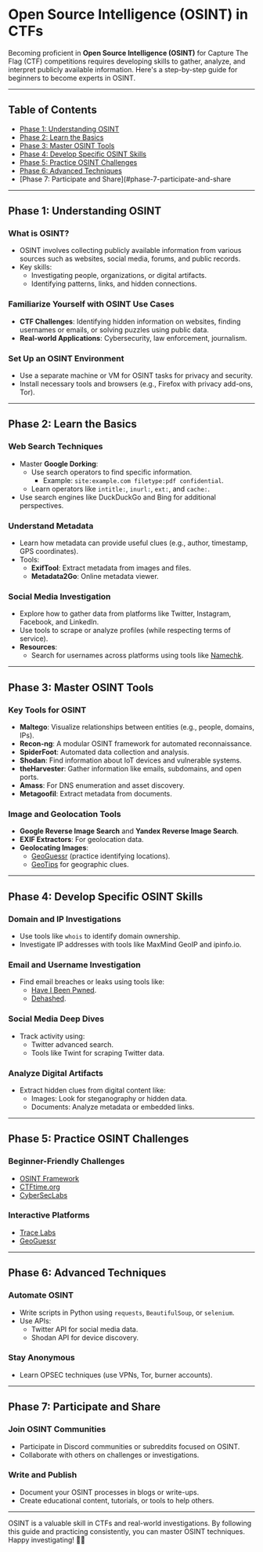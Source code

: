 # Open Source Intelligence (OSINT) in CTFs

Becoming proficient in **Open Source Intelligence (OSINT)** for Capture The Flag (CTF) competitions requires developing skills to gather, analyze, and interpret publicly available information. Here's a step-by-step guide for beginners to become experts in OSINT.

---

## Table of Contents
- [Phase 1: Understanding OSINT](#phase-1-understanding-osint)
- [Phase 2: Learn the Basics](#phase-2-learn-the-basics)
- [Phase 3: Master OSINT Tools](#phase-3-master-osint-tools)
- [Phase 4: Develop Specific OSINT Skills](#phase-4-develop-specific-osint-skills)
- [Phase 5: Practice OSINT Challenges](#phase-5-practice-osint-challenges)
- [Phase 6: Advanced Techniques](#phase-6-advanced-techniques)
- [Phase 7: Participate and Share](#phase-7-participate-and-share

---

## Phase 1: Understanding OSINT

### What is OSINT?
- OSINT involves collecting publicly available information from various sources such as websites, social media, forums, and public records.
- Key skills:
  - Investigating people, organizations, or digital artifacts.
  - Identifying patterns, links, and hidden connections.

### Familiarize Yourself with OSINT Use Cases
- **CTF Challenges**: Identifying hidden information on websites, finding usernames or emails, or solving puzzles using public data.
- **Real-world Applications**: Cybersecurity, law enforcement, journalism.

### Set Up an OSINT Environment
- Use a separate machine or VM for OSINT tasks for privacy and security.
- Install necessary tools and browsers (e.g., Firefox with privacy add-ons, Tor).

---

## Phase 2: Learn the Basics

### Web Search Techniques
- Master **Google Dorking**:
  - Use search operators to find specific information.
    - Example: `site:example.com filetype:pdf confidential`.
  - Learn operators like `intitle:`, `inurl:`, `ext:`, and `cache:`.
- Use search engines like DuckDuckGo and Bing for additional perspectives.

### Understand Metadata
- Learn how metadata can provide useful clues (e.g., author, timestamp, GPS coordinates).
- Tools:
  - **ExifTool**: Extract metadata from images and files.
  - **Metadata2Go**: Online metadata viewer.

### Social Media Investigation
- Explore how to gather data from platforms like Twitter, Instagram, Facebook, and LinkedIn.
- Use tools to scrape or analyze profiles (while respecting terms of service).
- **Resources**:
  - Search for usernames across platforms using tools like [Namechk](https://namechk.com/).

---

## Phase 3: Master OSINT Tools

### Key Tools for OSINT
- **Maltego**: Visualize relationships between entities (e.g., people, domains, IPs).
- **Recon-ng**: A modular OSINT framework for automated reconnaissance.
- **SpiderFoot**: Automated data collection and analysis.
- **Shodan**: Find information about IoT devices and vulnerable systems.
- **theHarvester**: Gather information like emails, subdomains, and open ports.
- **Amass**: For DNS enumeration and asset discovery.
- **Metagoofil**: Extract metadata from documents.

### Image and Geolocation Tools
- **Google Reverse Image Search** and **Yandex Reverse Image Search**.
- **EXIF Extractors**: For geolocation data.
- **Geolocating Images**:
  - [GeoGuessr](https://www.geoguessr.com/) (practice identifying locations).
  - [GeoTips](https://geotips.net/) for geographic clues.

---

## Phase 4: Develop Specific OSINT Skills

### Domain and IP Investigations
- Use tools like `whois` to identify domain ownership.
- Investigate IP addresses with tools like MaxMind GeoIP and ipinfo.io.

### Email and Username Investigation
- Find email breaches or leaks using tools like:
  - [Have I Been Pwned](https://haveibeenpwned.com/).
  - [Dehashed](https://www.dehashed.com/).

### Social Media Deep Dives
- Track activity using:
  - Twitter advanced search.
  - Tools like Twint for scraping Twitter data.

### Analyze Digital Artifacts
- Extract hidden clues from digital content like:
  - Images: Look for steganography or hidden data.
  - Documents: Analyze metadata or embedded links.

---

## Phase 5: Practice OSINT Challenges

### Beginner-Friendly Challenges
- [OSINT Framework](https://osintframework.com/)
- [CTFtime.org](https://ctftime.org/)
- [CyberSecLabs](https://cyberseclabs.co.uk/)

### Interactive Platforms
- [Trace Labs](https://www.tracelabs.org/)
- [GeoGuessr](https://www.geoguessr.com/)

---

## Phase 6: Advanced Techniques

### Automate OSINT
- Write scripts in Python using `requests`, `BeautifulSoup`, or `selenium`.
- Use APIs:
  - Twitter API for social media data.
  - Shodan API for device discovery.

### Stay Anonymous
- Learn OPSEC techniques (use VPNs, Tor, burner accounts).

---

## Phase 7: Participate and Share

### Join OSINT Communities
- Participate in Discord communities or subreddits focused on OSINT.
- Collaborate with others on challenges or investigations.

### Write and Publish
- Document your OSINT processes in blogs or write-ups.
- Create educational content, tutorials, or tools to help others.

---

OSINT is a valuable skill in CTFs and real-world investigations. By following this guide and practicing consistently, you can master OSINT techniques. Happy investigating! 🕵️‍♂️
